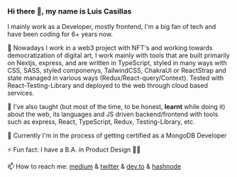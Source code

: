 ### Hi there 👋, my name is Luis Casillas

I mainly work as a Developer, mostly frontend, I'm a big fan of tech and have been coding for 6+ years now. 

🔭 Nowadays I work in a web3 project with NFT's and working towards democratization of digital art, I work mainly with tools that are built primarily on Nextjs, express, and are written in TypeScript, styled in many ways with CSS, SASS, styled componenys, TailwindCSS, ChakraUI or ReactStrap and state managed in various ways (Redux/React-query/Context). Tested with React-Testing-Library and deployed to the web through cloud based services.  

🧮 I've also taught (but most of the time, to be honest, **learnt** while doing it) about the web, its languages and JS driven backend/frontend with tools such as express, React, TypeScript, Redux, Testing-Library, etc. 
  
🌱 Currently I'm in the process of getting certified as a MongoDB Developer

⚡️ Fun fact: I have a B.A. in Product Design 🏴‍☠️

📫 How to reach me: [medium](https://gwitchr.medium.com) & [twitter](https://twitter.com/gwitchr) & [dev.to](https://dev.to/gwitchr) & [hashnode](https://hashnode.com/@Gwitchr)


<!--
**casillasluisn12/casillasluisn12** is a ✨ _special_ ✨ repository because its `README.md` (this file) appears on your GitHub profile.

Here are some ideas to get you started:

- 🔭 I’m currently working on ...
- 🌱 I’m currently learning ...
- 👯 I’m looking to collaborate on ...
- 🤔 I’m looking for help with ...
- 💬 Ask me about ...
- 📫 How to reach me: ...
- 😄 Pronouns: ...
- ⚡ Fun fact: ...
-->
